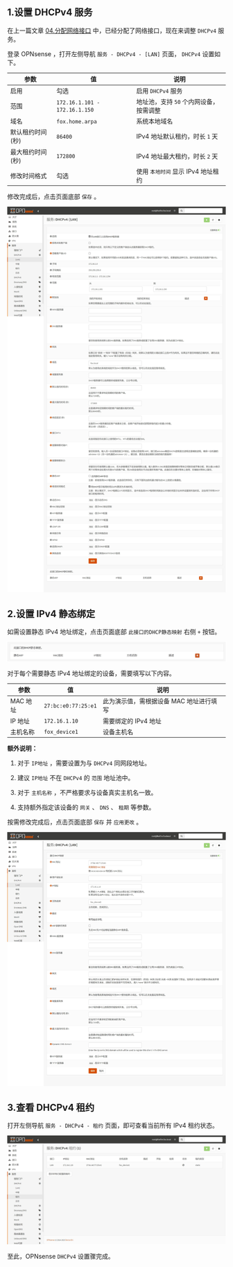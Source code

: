 ## 1.设置 DHCPv4 服务

在上一篇文章 [04.分配网络接口](./04.分配网络接口.md) 中，已经分配了网络接口，现在来调整 `DHCPv4` 服务。  

登录 OPNsense ，打开左侧导航 `服务 - DHCPv4 - [LAN]` 页面， `DHCPv4` 设置如下。  

|参数|值|说明|
|--|--|--|
|启用|勾选|启用 `DHCPv4` 服务|
|范围|`172.16.1.101 - 172.16.1.150`|地址池，支持 `50` 个内网设备，按需调整|
|域名|`fox.home.arpa`|系统本地域名|
|默认租约时间 (秒)|`86400`|IPv4 地址默认租约，时长 `1` 天|
|最大租约时间 (秒)|`172800`|IPv4 地址最大租约，时长 `2` 天|
|修改时间格式|勾选|使用 `本地时间` 显示 IPv4 地址租约|

修改完成后，点击页面底部 `保存` 。  

![设置DHCPv4服务](img/p05/opn_dhcpv4_modify.jpeg)

## 2.设置 IPv4 静态绑定

如需设置静态 IPv4 地址绑定，点击页面底部 `此接口的DHCP静态映射` 右侧 ` + ` 按钮。  

![设置IPv4绑定](img/p05/opn_dhcpv4_add_static.jpeg)

对于每个需要静态 IPv4 地址绑定的设备，需要填写以下内容。  

|参数|值|说明|
|--|--|--|
|MAC 地址|`27:bc:e0:77:25:e1`|此为演示值，需根据设备 MAC 地址进行填写|
|IP 地址|`172.16.1.10`|需要绑定的 IPv4 地址|
|主机名称|`fox_device1`|设备主机名|

**额外说明：**  

1. 对于 `IP地址` ，需要设置为与 `DHCPv4` 同网段地址。  

2. 建议 `IP地址` 不在 `DHCPv4` 的 `范围` 地址池中。  

3. 对于 `主机名称` ，不严格要求与设备真实主机名一致。  

4. 支持额外指定该设备的 `网关` 、 `DNS` 、 `租期` 等参数。  

按需修改完成后，点击页面底部 `保存` 并 `应用更改` 。  

![设置IPv4绑定细节](img/p05/opn_dhcpv4_add_static_details.jpeg)

## 3.查看 DHCPv4 租约

打开左侧导航 `服务 - DHCPv4 - 租约` 页面，即可查看当前所有 IPv4 租约状态。  

![查看IPv4租约](img/p05/opn_dhcpv4_leases.jpeg)

至此，OPNsense `DHCPv4` 设置骤完成。  

